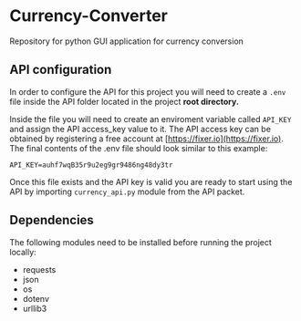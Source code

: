 # Currency-Converter
Repository for python GUI application for currency conversion

## API configuration
In order to configure the API for this project you will need to create a ```.env``` file inside the API folder located in the project <b>root directory.</b>

Inside the file you will need to create an enviroment variable called ```API_KEY``` and assign the API access_key value to it. The API access key can be obtained by registering a free account at [https://fixer.io](https://fixer.io). The final contents of the .env file should look similar to this example:

```API_KEY=auhf7wqB35r9u2eg9gr9486ng48dy3tr```

Once this file exists and the API key is valid you are ready to start using the API by importing ```currency_api.py``` module from the API packet.

## Dependencies
The following modules need to be installed before running the project locally:

+ requests
+ json
+ os
+ dotenv
+ urllib3